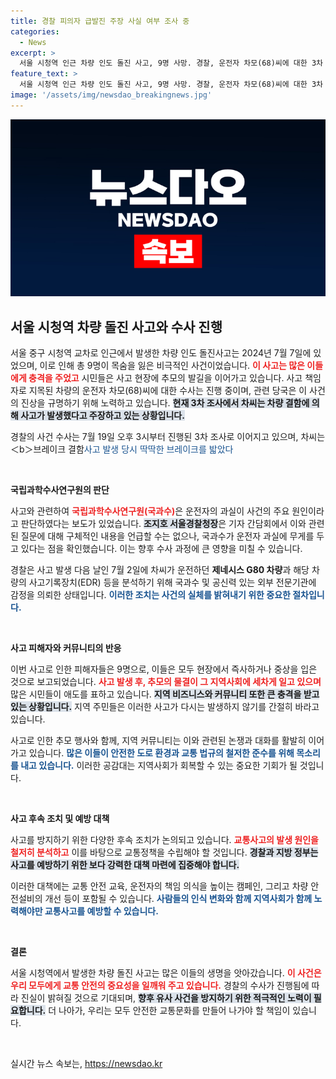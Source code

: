 ```yaml
---
title: 경찰 피의자 급발진 주장 사실 여부 조사 중
categories:
  - News
excerpt: >
  서울 시청역 인근 차량 인도 돌진 사고, 9명 사망. 경찰, 운전자 차모(68)씨에 대한 3차 조사 마무리. 결함 주장 여전, 구속 가능성 열어두고 수사 중. 과실 논란 계속되는 가운데 진실은 과연 무엇일까? 클릭하고 상세 내용을 확인하세요!
feature_text: >
  서울 시청역 인근 차량 인도 돌진 사고, 9명 사망. 경찰, 운전자 차모(68)씨에 대한 3차 조사 마무리. 결함 주장 여전, 구속 가능성 열어두고 수사 중. 과실 논란 계속되는 가운데 진실은 과연 무엇일까? 클릭하고 상세 내용을 확인하세요!
image: '/assets/img/newsdao_breakingnews.jpg'
---
```


<p><img src="/assets/img/newsdao_breakingnews.jpg" alt="implanttips 속보" /></p>

<h2 data-ke-size="size26">서울 시청역 차량 돌진 사고와 수사 진행</h2>

<p data-ke-size="size16">서울 중구 시청역 교차로 인근에서 발생한 차량 인도 돌진사고는 2024년 7월 7일에 있었으며, 이로 인해 총 9명이 목숨을 잃은 비극적인 사건이었습니다. <b><span style="color: #ee2323;">이 사고는 많은 이들에게 충격을 주었고</span></b> 시민들은 사고 현장에 추모의 발길을 이어가고 있습니다. 사고 책임자로 지목된 차량의 운전자 차모(68)씨에 대한 수사는 진행 중이며, 관련 당국은 이 사건의 진상을 규명하기 위해 노력하고 있습니다. <b><span style="background-color: #21538527;">현재 3차 조사에서 차씨는 차량 결함에 의해 사고가 발생했다고 주장하고 있는 상황입니다.</span></b></p>

<p data-ke-size="size16">경찰의 사건 수사는 7월 19일 오후 3시부터 진행된 3차 조사로 이어지고 있으며, 차씨는 ＜b＞브레이크 결함</b＞을 주장하며 차량 급발진 사고였다고 계속해서 강조하고 있습니다. 이는 첫 번째 조사에서도 유사한 주장을 했던 것이며, <b><span style="color: #1a5490;">사고 발생 당시 딱딱한 브레이크를 밟았다</span></b고 진술한 바 있습니다. 수사기관은 이러한 주장에 대해 충분한 증거를 확보하고 있으며, 구속영장 신청 등 추가 조치를 고려하고 있는 것으로 보입니다.</p>

<p data-ke-size="size16">&nbsp;</p>

<p><b>국립과학수사연구원의 판단</b></p>

<p data-ke-size="size16">사고와 관련하여 <b><span style="color: #ee2323;">국립과학수사연구원(국과수)</span></b>은 운전자의 과실이 사건의 주요 원인이라고 판단하였다는 보도가 있었습니다. <b><span style="background-color: #21538527;">조지호 서울경찰청장</span></b>은 기자 간담회에서 이와 관련된 질문에 대해 구체적인 내용을 언급할 수는 없으나, 국과수가 운전자 과실에 무게를 두고 있다는 점을 확인했습니다. 이는 향후 수사 과정에 큰 영향을 미칠 수 있습니다.</p>

<p data-ke-size="size16">경찰은 사고 발생 다음 날인 7월 2일에 차씨가 운전하던 <b>제네시스 G80 차량</b>과 해당 차량의 사고기록장치(EDR) 등을 분석하기 위해 국과수 및 공신력 있는 외부 전문기관에 감정을 의뢰한 상태입니다. <b><span style="color: #1a5490;">이러한 조치는 사건의 실체를 밝혀내기 위한 중요한 절차입니다.</span></b></p>

<p data-ke-size="size16">&nbsp;</p>

<p><b>사고 피해자와 커뮤니티의 반응</b></p>

<p data-ke-size="size16">이번 사고로 인한 피해자들은 9명으로, 이들은 모두 현장에서 즉사하거나 중상을 입은 것으로 보고되었습니다. <b><span style="color: #ee2323;">사고 발생 후, 추모의 물결이 그 지역사회에 세차게 일고 있으며</span></b> 많은 시민들이 애도를 표하고 있습니다. <b><span style="background-color: #21538527;">지역 비즈니스와 커뮤니티 또한 큰 충격을 받고 있는 상황입니다.</span></b> 지역 주민들은 이러한 사고가 다시는 발생하지 않기를 간절히 바라고 있습니다.</p>

<p data-ke-size="size16">사고로 인한 추모 행사와 함께, 지역 커뮤니티는 이와 관련된 논쟁과 대화를 활발히 이어가고 있습니다. <b><span style="color: #1a5490;">많은 이들이 안전한 도로 환경과 교통 법규의 철저한 준수를 위해 목소리를 내고 있습니다.</span></b> 이러한 공감대는 지역사회가 회복할 수 있는 중요한 기회가 될 것입니다.</p>

<p data-ke-size="size16">&nbsp;</p>

<p><b>사고 후속 조치 및 예방 대책</b></p>

<p data-ke-size="size16">사고를 방지하기 위한 다양한 후속 조치가 논의되고 있습니다. <b><span style="color: #ee2323;">교통사고의 발생 원인을 철저히 분석하고</span></b> 이를 바탕으로 교통정책을 수립해야 할 것입니다. <b><span style="background-color: #21538527;">경찰과 지방 정부는 사고를 예방하기 위한 보다 강력한 대책 마련에 집중해야 합니다.</span></b></p>

<p data-ke-size="size16">이러한 대책에는 교통 안전 교육, 운전자의 책임 의식을 높이는 캠페인, 그리고 차량 안전설비의 개선 등이 포함될 수 있습니다. <b><span style="color: #1a5490;">사람들의 인식 변화와 함께 지역사회가 함께 노력해야만 교통사고를 예방할 수 있습니다.</span></b></p>

<p data-ke-size="size16">&nbsp;</p>

<p><b>결론</b></p>

<p data-ke-size="size16">서울 시청역에서 발생한 차량 돌진 사고는 많은 이들의 생명을 앗아갔습니다. <b><span style="color: #ee2323;">이 사건은 우리 모두에게 교통 안전의 중요성을 일깨워 주고 있습니다.</span></b> 경찰의 수사가 진행됨에 따라 진실이 밝혀질 것으로 기대되며, <b><span style="background-color: #21538527;">향후 유사 사건을 방지하기 위한 적극적인 노력이 필요합니다.</span></b> 더 나아가, 우리는 모두 안전한 교통문화를 만들어 나가야 할 책임이 있습니다.</p>

<p data-ke-size="size16">&nbsp;</p>
실시간 뉴스 속보는, <a href="https://newsdao.kr" rel="dofollow">https://newsdao.kr</a>


